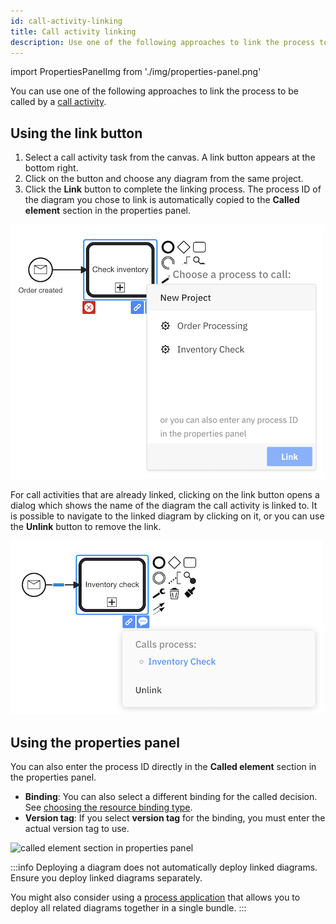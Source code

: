 ```yaml
---
id: call-activity-linking
title: Call activity linking
description: Use one of the following approaches to link the process to be called by a call activity.
---
```


import PropertiesPanelImg from './img/properties-panel.png'

You can use one of the following approaches to link the process to be called by a [call activity](/components/modeler/bpmn/call-activities/call-activities.md).

## Using the link button

1. Select a call activity task from the canvas. A link button appears at the bottom right.
2. Click on the button and choose any diagram from the same project.
3. Click the **Link** button to complete the linking process. The process ID of the diagram you chose to link is automatically copied to the **Called element** section in the properties panel.

![overlay](img/overlay.png)

For call activities that are already linked, clicking on the link button opens a dialog which shows the name of the diagram the call activity is linked to. It is possible to navigate to the linked diagram by clicking on it, or you can use the **Unlink** button to remove the link.

![overlay](img/linked.png)

## Using the properties panel

You can also enter the process ID directly in the **Called element** section in the properties panel.

- **Binding**: You can also select a different binding for the called decision. See [choosing the resource binding type](/components/best-practices/modeling/choosing-the-resource-binding-type.md).
- **Version tag**: If you select **version tag** for the binding, you must enter the actual version tag to use.

<p><img src={PropertiesPanelImg} alt="called element section in properties panel" style={{width: 430}} /></p>

:::info
Deploying a diagram does not automatically deploy linked diagrams. Ensure you deploy linked diagrams separately.

You might also consider using a [process application](../process-applications.md) that allows you to deploy all related
diagrams together in a single bundle.
:::
